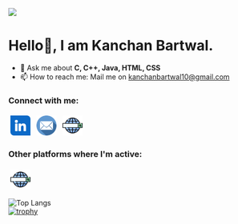 ![](https://komarev.com/ghpvc/?username=Kanchan-bartwal)

# Hello👋, I am Kanchan Bartwal.

- 💬 Ask me about  <strong>C, C++, Java, HTML, CSS</strong>
- 📫 How to reach me: Mail me on <a>kanchanbartwal10@gmail.com</a>
 
### Connect with me:
<p>
 
 <a href="https://www.linkedin.com/in/kanchan-bartwal-1ba09a209/" target="_blank" rel="noopener noreferrer"> <img src="https://github.com/Kanchan-Bartwal/Kanchan-Bartwal/blob/main/socials/linkedin.png" alt="LinkedIn" height="40" style="vertical-align:top; margin:4px"></a>
 <a href="mailto:kanchanbartwal10@gmail.com"> <img src="https://github.com/Kanchan-Bartwal/Kanchan-Bartwal/blob/main/socials/email.png" alt="Email" height="40" style="vertical-align:top; margin:4px"></a>
 <a href="https://kanchan-developer-designer.herokuapp.com/" target="_blank" rel="noopener noreferrer"> <img src="https://github.com/Kanchan-Bartwal/Kanchan-Bartwal/blob/main/socials/web-search-engine.png" alt="Website" height="40" style="vertical-align:top; margin:4px"> </a>
</p>

### Other platforms where I'm active:
<p>
 <a href="https://www.instagram.com/kanchan.bartwal/?utm_medium=copy_link" target="_blank" rel="noopener noreferrer"> <img src="https://github.com/Kanchan-Bartwal/Kanchan-Bartwal/blob/main/socials/web-search-engine.png" alt="Instagram" height="40" style="vertical-align:top; margin:4px"> </a>
</p>


![Top Langs](https://github-readme-stats.vercel.app/api/top-langs/?username=Kanchan-Bartwal&theme=tokyonight)
<br>
[![trophy](https://github-profile-trophy.vercel.app/?username=Kanchan-Bartwal)](https://github.com/ryo-ma/github-profile-trophy)

<!--
**Kanchan-Bartwal/Kanchan-Bartwal** is a ✨ _special_ ✨ repository because its `README.md` (this file) appears on your GitHub profile.

Here are some ideas to get you started:

- 🔭 I’m currently working on ...
- 🌱 I’m currently learning ...
- 👯 I’m looking to collaborate on ...
- 🤔 I’m looking for help with ...
- 😄 Pronouns: ...
- ⚡ Fun fact: ...
- 📝
 https://www.linkedin.com/in/kanchan-bartwal-1ba09a209/
-->







<br/>



